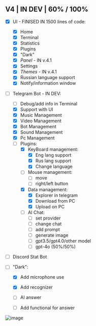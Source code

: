 ## V4 | IN DEV | 60% / 100%

- [x] UI - FINISED IN 1500 lines of code:
  - [x] Home
  - [x] Terminal
  - [x] Statistics
  - [x] Plugins
  - [x] "Dark"
  - [x] _Panel_ - IN v.4.1
  - [x] Settings
  - [x] _Themes_ - IN v.4.1
  - [x] Russian language support
  - [x] Notify/information window

- [ ] Telegram Bot - IN DEV:
  - [ ] Debug/add info in Terminal  
  - [x] Support with UI 
  - [x] Music Management
  - [x] Video Management
  - [x] Bot Management
  - [x] Sound Management
  - [x] Pc Management
  - [ ] Plugins:
    - [x] KeyBoard management:
      - [x] Eng lang support
      - [x] Rus lang support
      - [x] Change language
    - [ ] Mouse management:
      - [ ] move
      - [ ] right/left button 
    - [x] Data management:
      - [x] Explorer in telegram
      - [x] Download from PC
      - [x] Upload on PC 
    - [ ] AI Chat:
      - [ ] set provider
      - [ ] change chat
      - [ ] add prompt
      - [ ] generate image
      - [ ] gpt3.5/gpt4.0/other model
      - [ ] gpt-4o (50%/50%)

- [ ] Discord Stat Bot

- [ ] "Dark":
  - [x] Add microphone use
  - [x] Add recognizer
  - [ ] AI answer
  - [ ] Add functional for answer




![image](https://github.com/Agzes/Pc-Stat-Bot/assets/103037173/257c8711-37b4-436d-932d-829ca6612ec4)
